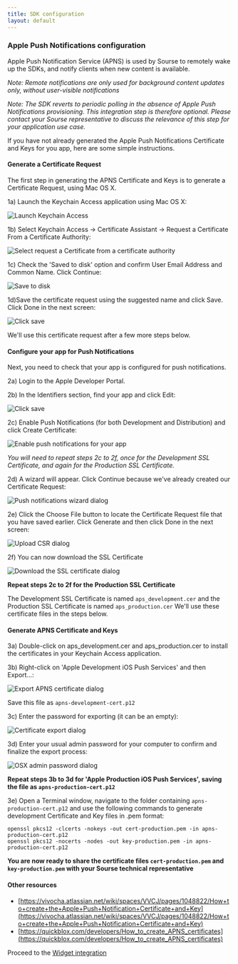 ```yaml
---
title: SDK configuration
layout: default 
---
```


### Apple Push Notifications configuration ###


Apple Push Notification Service (APNS) is used by Sourse to remotely wake up the SDKs, and notify 
clients when new content is available. 

*Note: Remote notifications are only used for background content updates only, without user-visible 
notifications*

*Note: The SDK reverts to periodic polling in the absence of Apple Push Notifications provisioning. This 
integration step is therefore optional. Please contact your Sourse representative to discuss the relevance
of this step for your application use case.* 

If you have not already generated the Apple Push Notifications Certificate and Keys for you app, here are
some simple instructions.

#### Generate a Certificate Request ####

The first step in generating the APNS Certificate and Keys is to generate a Certificate Request, using Mac OS X.

1a) Launch the Keychain Access application using Mac OS X:

![Launch Keychain Access](./images/help41a.png)

1b) Select Keychain Access -> Certificate Assistant -> Request a Certificate From a Certificate Authority:

![Select request a Certificate from a certificate authority](./images/help41b.png)

1c) Check the 'Saved to disk' option and confirm User Email Address and Common Name. Click Continue:

![Save to disk](./images/help41c.png)

1d)Save the certificate request using the suggested name and click Save. Click Done in the next screen:

![Click save](./images/help41d.png)

We'll use this certificate request after a few more steps below.


#### Configure your app for Push Notifications ####

Next, you need to check that your app is configured for push notifications.

2a) Login to the Apple Developer Portal.

2b) In the Identifiers section, find your app and click Edit:

![Click save](./images/help42b.png)

2c) Enable Push Notifications (for both Development and Distribution) and click Create Certificate:

![Enable push notifications for your app](./images/help42c.png)

_You will need to repeat steps 2c to 2f, once for the Development SSL Certificate, and again for the Production SSL Certificate._

2d) A wizard will appear. Click Continue because we've already created our Certificate Request:

![Push notifications wizard dialog](./images/help42d.png)

2e) Click the Choose File button to locate the Certificate Request file that you have saved earlier. Click Generate and then click Done in the next screen:

![Upload CSR dialog](./images/help42e.png)

2f) You can now download the SSL Certificate

![Download the SSL certificate dialog](./images/help42f.png)

__Repeat steps 2c to 2f for the Production SSL Certificate__


The Development SSL Certificate is named `aps_development.cer` and the Production SSL Certificate is named `aps_production.cer`
We'll use these certificate files in the steps below.


#### Generate APNS Certificate and Keys ####

3a) Double-click on aps_development.cer and aps_production.cer to install the certificates in your Keychain Access application.

3b) Right-click on 'Apple Development iOS Push Services' and then Export...:

![Export APNS certificate dialog](./images/help43b.png)

Save this file as `apns-development-cert.p12`

3c) Enter the password for exporting (it can be an empty):

![Certificate export dialog](./images/help43c.png)

3d) Enter your usual admin password for your computer to confirm and finalize the export process:

![OSX admin password dialog](./images/help43d.png)

__Repeat steps 3b to 3d for 'Apple Production iOS Push Services', saving the file as `apns-production-cert.p12`__

3e) Open a Terminal window, navigate to the folder containing `apns-production-cert.p12` and use the following commands to generate development Certificate and Key files in .pem format:

	openssl pkcs12 -clcerts -nokeys -out cert-production.pem -in apns-production-cert.p12 
	openssl pkcs12 -nocerts -nodes -out key-production.pem -in apns-production-cert.p12
	

__You are now ready to share the certificate files `cert-production.pem` and `key-production.pem` with your Sourse technical representative__

#### Other resources #####

 * [https://vivocha.atlassian.net/wiki/spaces/VVCJ/pages/1048822/How+to+create+the+Apple+Push+Notification+Certificate+and+Key](https://vivocha.atlassian.net/wiki/spaces/VVCJ/pages/1048822/How+to+create+the+Apple+Push+Notification+Certificate+and+Key)
 * [https://quickblox.com/developers/How_to_create_APNS_certificates](https://quickblox.com/developers/How_to_create_APNS_certificates)

Proceed to the [Widget integration](./widget-integration.html)
